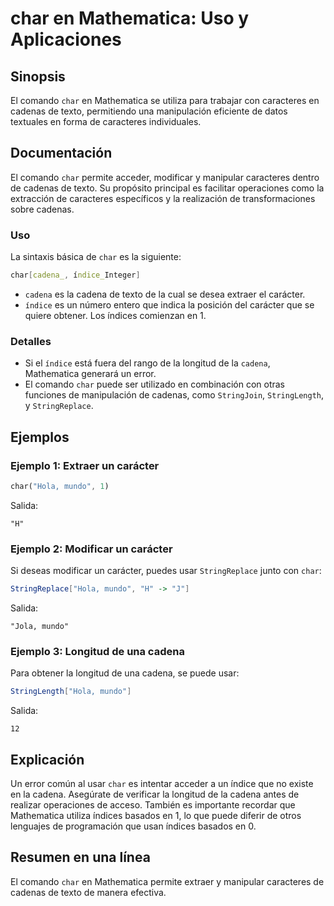 <!--
Meta Description: # char en Mathematica: Uso y Aplicaciones ## Sinopsis El comando `char` en Mathematica se utiliza para trabajar con caracteres en cadenas de texto, pe...
Meta Keywords: char, mathematica, cadena, que, caracteres
-->

# char en Mathematica: Uso y Aplicaciones

## Sinopsis
El comando `char` en Mathematica se utiliza para trabajar con caracteres en cadenas de texto, permitiendo una manipulación eficiente de datos textuales en forma de caracteres individuales.

## Documentación
El comando `char` permite acceder, modificar y manipular caracteres dentro de cadenas de texto. Su propósito principal es facilitar operaciones como la extracción de caracteres específicos y la realización de transformaciones sobre cadenas.

### Uso
La sintaxis básica de `char` es la siguiente:

```mathematica
char[cadena_, índice_Integer]
```

- `cadena` es la cadena de texto de la cual se desea extraer el carácter.
- `índice` es un número entero que indica la posición del carácter que se quiere obtener. Los índices comienzan en 1.

### Detalles
- Si el `índice` está fuera del rango de la longitud de la `cadena`, Mathematica generará un error.
- El comando `char` puede ser utilizado en combinación con otras funciones de manipulación de cadenas, como `StringJoin`, `StringLength`, y `StringReplace`.

## Ejemplos
### Ejemplo 1: Extraer un carácter
```mathematica
char("Hola, mundo", 1)
```
Salida:
```
"H"
```

### Ejemplo 2: Modificar un carácter
Si deseas modificar un carácter, puedes usar `StringReplace` junto con `char`:
```mathematica
StringReplace["Hola, mundo", "H" -> "J"]
```
Salida:
```
"Jola, mundo"
```

### Ejemplo 3: Longitud de una cadena
Para obtener la longitud de una cadena, se puede usar:
```mathematica
StringLength["Hola, mundo"]
```
Salida:
```
12
```

## Explicación
Un error común al usar `char` es intentar acceder a un índice que no existe en la cadena. Asegúrate de verificar la longitud de la cadena antes de realizar operaciones de acceso. También es importante recordar que Mathematica utiliza índices basados en 1, lo que puede diferir de otros lenguajes de programación que usan índices basados en 0.

## Resumen en una línea
El comando `char` en Mathematica permite extraer y manipular caracteres de cadenas de texto de manera efectiva.